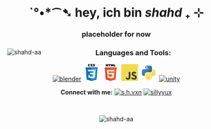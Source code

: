 <h1 align="center">ˋ°•*⁀➷ hey, ich bin <b><i>shahd</i></b> ₊ ⊹</h1>
<h3 align="center">placeholder for now</h3>

<div align="center">
  <img align="left" src="https://github-readme-stats.vercel.app/api/top-langs?username=shahd-aa&show_icons=true&locale=en&layout=compact" alt="shahd-aa" />
  
  <div>
    <h3>Languages and Tools:</h3>
    <p>
      <a href="https://www.blender.org/" target="_blank" rel="noreferrer"><img src="https://download.blender.org/branding/community/blender_community_badge_white.svg" alt="blender" width="40" height="40"/></a>
      <a href="https://www.w3schools.com/css/" target="_blank" rel="noreferrer"><img src="https://raw.githubusercontent.com/devicons/devicon/master/icons/css3/css3-original-wordmark.svg" alt="css3" width="40" height="40"/></a>
      <a href="https://www.w3.org/html/" target="_blank" rel="noreferrer"><img src="https://raw.githubusercontent.com/devicons/devicon/master/icons/html5/html5-original-wordmark.svg" alt="html5" width="40" height="40"/></a>
      <a href="https://developer.mozilla.org/en-US/docs/Web/JavaScript" target="_blank" rel="noreferrer"><img src="https://raw.githubusercontent.com/devicons/devicon/master/icons/javascript/javascript-original.svg" alt="javascript" width="40" height="40"/></a>
      <a href="https://www.python.org" target="_blank" rel="noreferrer"><img src="https://raw.githubusercontent.com/devicons/devicon/master/icons/python/python-original.svg" alt="python" width="40" height="40"/></a>
      <a href="https://unity.com/" target="_blank" rel="noreferrer"><img src="https://www.vectorlogo.zone/logos/unity3d/unity3d-icon.svg" alt="unity" width="40" height="40"/></a>
    </p>
    
  <p>
      <b>Connect with me:</b>
      <a href="https://instagram.com/s.h.vxn" target="blank"><img src="https://raw.githubusercontent.com/rahuldkjain/github-profile-readme-generator/master/src/images/icons/Social/instagram.svg" alt="s.h.vxn" height="30" width="40" /></a>
      <a href="https://discord.gg/sillyyux" target="blank"><img src="https://raw.githubusercontent.com/rahuldkjain/github-profile-readme-generator/master/src/images/icons/Social/discord.svg" alt="sillyyux" height="30" width="40" /></a>
    </p>
  </div>
</div>

<br clear="both"/>

<p align="center"><img src="https://komarev.com/ghpvc/?username=shahd-aa&label=Profile%20views&color=0e75b6&style=flat" alt="shahd-aa" /></p>
